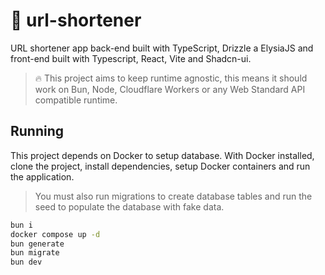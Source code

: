 #  🔗 url-shortener

URL shortener app back-end built with TypeScript, Drizzle a ElysiaJS and front-end built with Typescript, React, Vite and Shadcn-ui.

> 🔥 This project aims to keep runtime agnostic, this means it should work on Bun, Node, Cloudflare Workers or any Web Standard API compatible runtime.

## Running

This project depends on Docker to setup database. With Docker installed, clone the project, install dependencies, setup Docker containers and run the application.

> You must also run migrations to create database tables and run the seed to populate the database with fake data.

```sh
bun i
docker compose up -d
bun generate
bun migrate
bun dev
```

